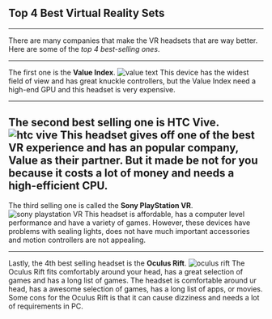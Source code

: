 ## Top 4 Best Virtual Reality Sets
---
There are many companies that make the VR headsets that are way better.
  Here are some of the _top 4 best-selling ones_.

---
The first one is the **Value Index**. ![value text](https://images-na.ssl-images-amazon.com/images/I/71ZgOpN805L._AC_SL1500_.jpg)
  This device has the widest field of view and has great knuckle controllers, but the Value Index need a high-end GPU and this headset is very expensive.

---
The second best selling one is **HTC Vive**.  ![htc vive](https://images-na.ssl-images-amazon.com/images/I/61qUvbPMK5L._SX679_.jpg)
  This headset gives off one of the best VR experience and has an popular company, Value as their partner.
    But it made be not for you because it costs a lot of money and needs a high-efficient CPU.
---
The third selling one is called the **Sony PlayStation VR**. ![sony playstation VR](https://encrypted-tbn0.gstatic.com/images?q=tbn:ANd9GcRYUmBcNfVLWptQ0PXM_F38IKCFD_fqzEd7RWqk3G7vaE5YKJClNA&s)
  This headset is affordable, has a computer level performance and have a variety of games.
    However, these devices have problems with sealing lights, does not have much important accessories and motion controllers are not appealing.

---
Lastly, the 4th best selling headset is the **Oculus Rift**. ![oculus rift](https://i.ytimg.com/vi/3vPz9KFXWTk/maxresdefault.jpg)
  The Oculus Rift fits comfortably around your head, has a great selection of games and has a long list of games.
    The headset is comfortable around ur head, has a awesome selection of games, has a long list of apps, or movies.
      Some cons for the Oculus Rift is that it can cause dizziness and needs a lot of requirements in PC.
